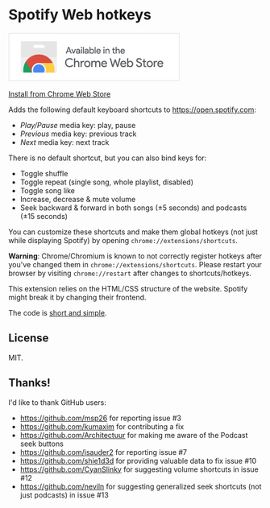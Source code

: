 # Spotify Web hotkeys

<p align="center">

[![Install from Chrome Web Store](.github/chromewebstore.png)](https://chrome.google.com/webstore/detail/spotify-web-player-hotkey/pdcbjjmgfakcbbchppeemlfpfgkdmjji)

[Install from Chrome Web Store](https://chrome.google.com/webstore/detail/spotify-web-player-hotkey/pdcbjjmgfakcbbchppeemlfpfgkdmjji)

</p>

Adds the following default keyboard shortcuts to https://open.spotify.com:

* *Play/Pause* media key: play, pause
* *Previous* media key: previous track
* *Next* media key: next track

There is no default shortcut, but you can also bind keys for:

* Toggle shuffle
* Toggle repeat (single song, whole playlist, disabled)
* Toggle song like
* Increase, decrease & mute volume
* Seek backward & forward in both songs (±5 seconds) and podcasts (±15 seconds)

You can customize these shortcuts and make them global hotkeys (not just while displaying Spotify) by opening `chrome://extensions/shortcuts`.

**Warning**: Chrome/Chromium is known to not correctly register hotkeys after you've changed them in `chrome://extensions/shortcuts`. Please restart your browser by visiting `chrome://restart` after changes to shortcuts/hotkeys.

This extension relies on the HTML/CSS structure of the website.
Spotify might break it by changing their frontend.

The code is [short and simple](/src/background.js).

## License

MIT.

## Thanks!

I'd like to thank GitHub users:

* https://github.com/msp26 for reporting issue #3
* https://github.com/kumaxim for contributing a fix
* https://github.com/Architectuur for making me aware of the Podcast seek buttons
* https://github.com/jsauder2 for reporting issue #7
* https://github.com/shie1d3d for providing valuable data to fix issue #10
* https://github.com/CyanSlinky for suggesting volume shortcuts in issue #12
* https://github.com/neviln for suggesting generalized seek shortcuts (not just podcasts) in issue #13
